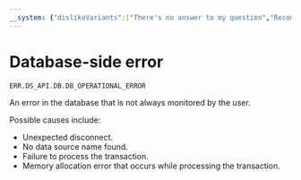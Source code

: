 ```yaml
---
__system: {"dislikeVariants":["There's no answer to my question","Recommendations aren't helpful","Content does not match the title","Other"]}
---
```

# Database-side error

`ERR.DS_API.DB.DB_OPERATIONAL_ERROR`

An error in the database that is not always monitored by the user.

Possible causes include:

* Unexpected disconnect.
* No data source name found.
* Failure to process the transaction.
* Memory allocation error that occurs while processing the transaction.
